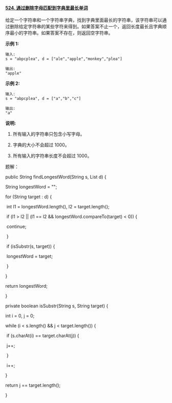 #### [524. 通过删除字母匹配到字典里最长单词](https://leetcode-cn.com/problems/longest-word-in-dictionary-through-deleting/)

给定一个字符串和一个字符串字典，找到字典里面最长的字符串，该字符串可以通过删除给定字符串的某些字符来得到。如果答案不止一个，返回长度最长且字典顺序最小的字符串。如果答案不存在，则返回空字符串。

**示例 1:**

```
输入:
s = "abpcplea", d = ["ale","apple","monkey","plea"]

输出: 
"apple"
```

**示例 2:**

```
输入:
s = "abpcplea", d = ["a","b","c"]

输出: 
"a"
```

**说明:**

1. 所有输入的字符串只包含小写字母。

2. 字典的大小不会超过 1000。

3. 所有输入的字符串长度不会超过 1000。

   

题解：

public String findLongestWord(String s, List<String> d) {

  String longestWord = "";

  for (String target : d) {

​    int l1 = longestWord.length(), l2 = target.length();

​    if (l1 > l2 || (l1 == l2 && longestWord.compareTo(target) < 0)) {

​      continue;

​    }

​    if (isSubstr(s, target)) {

​      longestWord = target;

​    }

  }

  return longestWord;

}

 

private boolean isSubstr(String s, String target) {

  int i = 0, j = 0;

  while (i < s.length() && j < target.length()) {

​    if (s.charAt(i) == target.charAt(j)) {

​      j++;

​    }

​    i++;

  }

  return j == target.length();

}